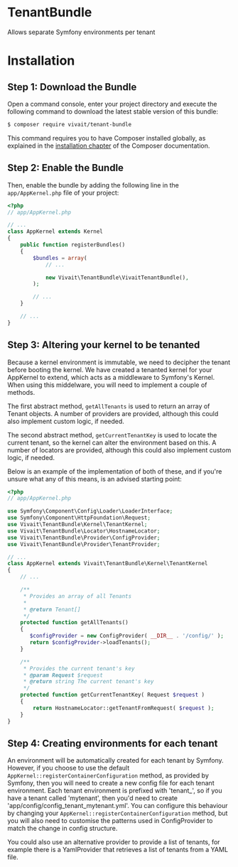 TenantBundle
============

Allows separate Symfony environments per tenant

Installation
============

Step 1: Download the Bundle
---------------------------

Open a command console, enter your project directory and execute the
following command to download the latest stable version of this bundle:

```bash
$ composer require vivait/tenant-bundle
```

This command requires you to have Composer installed globally, as explained
in the [installation chapter](https://getcomposer.org/doc/00-intro.md)
of the Composer documentation.

Step 2: Enable the Bundle
-------------------------

Then, enable the bundle by adding the following line in the `app/AppKernel.php`
file of your project:

```php
<?php
// app/AppKernel.php

// ...
class AppKernel extends Kernel
{
    public function registerBundles()
    {
        $bundles = array(
            // ...

            new Vivait\TenantBundle\VivaitTenantBundle(),
        );

        // ...
    }

    // ...
}
```

Step 3: Altering your kernel to be tenanted
-------------------------

Because a kernel environment is immutable, we need to decipher the tenant before
booting the kernel. We have created a tenanted kernel for your AppKernel to extend,
which acts as a middleware to Symfony's Kernel. When using this middelware, you
will need to implement a couple of methods.

The first abstract method, ```getAllTenants``` is used to return an array of
Tenant objects. A number of providers are provided, although this could also
implement custom logic, if needed.

The second abstract method, ```getCurrentTenantKey``` is used to locate the current
tenant, so the kernel can alter the environment based on this. A number of locators
are provided, although this could also implement custom logic, if needed.

Below is an example of the implementation of both of these, and if you're unsure
what any of this means, is an advised starting point:

```php
<?php
// app/AppKernel.php

use Symfony\Component\Config\Loader\LoaderInterface;
use Symfony\Component\HttpFoundation\Request;
use Vivait\TenantBundle\Kernel\TenantKernel;
use Vivait\TenantBundle\Locator\HostnameLocator;
use Vivait\TenantBundle\Provider\ConfigProvider;
use Vivait\TenantBundle\Provider\TenantProvider;

// ...
class AppKernel extends Vivait\TenantBundle\Kernel\TenantKernel
{
	// ...

    /**
     * Provides an array of all Tenants
     *
     * @return Tenant[]
     */
    protected function getAllTenants()
    {
       $configProvider = new ConfigProvider( __DIR__ . '/config/' );
       return $configProvider->loadTenants();
    }

    /**
     * Provides the current tenant's key
     * @param Request $request
     * @return string The current tenant's key
     */
    protected function getCurrentTenantKey( Request $request )
    {
        return HostnameLocator::getTenantFromRequest( $request );
    }
}
```

Step 4: Creating environments for each tenant
-------------------------
An environment will be automatically created for each tenant by Symfony. However,
if you choose to use the default ```AppKernel::registerContainerConfiguration```
method, as provided by Symfony, then you will need to create a new config file for
each tenant environment. Each tenant environment is prefixed with 'tenant_', so if
you have a tenant called 'mytenant', then you'd need to create
'app/config/config_tenant_mytenant.yml'. You can configure this behaviour by
changing your ```AppKernel::registerContainerConfiguration``` method, but you will
also need to customise the patterns used in ConfigProvider to match the change in
config structure.

You could also use an alternative provider to provide a list of
tenants, for example there is a YamlProvider that retrieves a list of tenants from
a YAML file.
